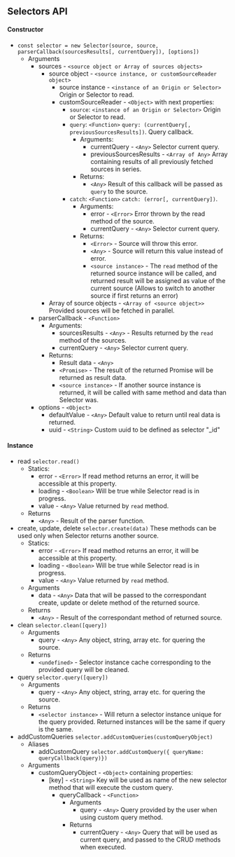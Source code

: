 ## Selectors API

#### Constructor

* `const selector = new Selector(source, source, parserCallback(sourcesResults[, currentQuery]), [options])`
	* Arguments
		* sources - `<source object or Array of sources objects>` 
			* source object - `<source instance, or customSourceReader object>`
				* source instance - `<instance of an Origin or Selector>` Origin or Selector to read.
				* customSourceReader - `<Object>` with next properties:
					* `source`: `<instance of an Origin or Selector>` Origin or Selector to read.
					* `query`: `<Function>` `query: (currentQuery[, previousSourcesResults])`. Query callback.
						* Arguments:
							* currentQuery - `<Any>` Selector current query.
							* previousSourcesResults - `<Array of Any>` Array containing results of all previously fetched sources in series.
						* Returns:
							* `<Any>` Result of this callback will be passed as `query` to the source.
					* `catch`: `<Function>` `catch: (error[, currentQuery])`.
						* Arguments:
							* error - `<Error>` Error thrown by the read method of the source.
							* currentQuery  - `<Any>` Selector current query.
						* Returns:
							* `<Error>` - Source will throw this error.
							* `<Any>` - Source will return this value instead of error.
							* `<source instance>` - The `read` method of the returned source instance will be called, and returned result will be assigned as value of the current source (Allows to switch to another source if first returns an error)
			* Array of source objects - `<Array of <source object>>` Provided sources will be fetched in parallel.
		* parserCallback - `<Function>`
			* Arguments:
				* sourcesResults - `<Any>` - Results returned by the `read` method of the sources.
				* currentQuery - `<Any>` Selector current query.
			* Returns:
				* Result data - `<Any>`
				* `<Promise>` - The result of the returned Promise will be returned as result data.
				* `<source instance>` - If another source instance is returned, it will be called with same method and data than Selector was.
		* options - `<Object>`
			* defaultValue - `<Any>` Default value to return until real data is returned.
			* uuid - `<String>` Custom uuid to be defined as selector "_id"

#### Instance

* read `selector.read()`
	* Statics:
		* error - `<Error>` If read method returns an error, it will be accessible at this property.
		* loading - `<Boolean>` Will be true while Selector read is in progress.
		* value - `<Any>` Value returned by `read` method.
	* Returns
		* `<Any>` - Result of the parser function.
* create, update, delete `selector.create(data)` These methods can be used only when Selector returns another source.
	* Statics:
		* error - `<Error>` If read method returns an error, it will be accessible at this property.
		* loading - `<Boolean>` Will be true while Selector read is in progress.
		* value - `<Any>` Value returned by `read` method.
	* Arguments
		* data - `<Any>` Data that will be passed to the correspondant create, update or delete method of the returned source.
	* Returns
		* `<Any>` - Result of the correspondant method of returned source.
* clean `selector.clean([query])`
	* Arguments
		* query - `<Any>` Any object, string, array etc. for quering the source.
	* Returns
		* `<undefined>` - Selector instance cache corresponding to the provided query will be cleaned.
* query `selector.query([query])`
	* Arguments
		* query - `<Any>` Any object, string, array etc. for quering the source.
	* Returns
		* `<selector instance>` - Will return a selector instance unique for the query provided. Returned instances will be the same if query is the same.
* addCustomQueries `selector.addCustomQueries(customQueryObject)`
	* Aliases
		* addCustomQuery `selector.addCustomQuery({ queryName: queryCallback(query)})`
	* Arguments
		* customQueryObject - `<Object>` containing properties:
			* [key] - `<String>` Key will be used as name of the new selector method that will execute the custom query.
				* queryCallback - `<Function>`
					* Arguments
						* query - `<Any>` Query provided by the user when using custom query method.
					* Returns
						* currentQuery - `<Any>` Query that will be used as current query, and passed to the CRUD methods when executed.